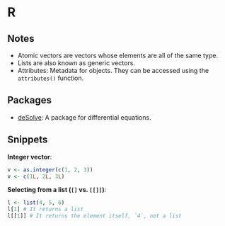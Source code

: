 # R

## Notes

- Atomic vectors are vectors whose elements are all of the same type.
- Lists are also known as generic vectors.
- Attributes: Metadata for objects. They can be accessed using the `attributes()` function.

## Packages

- [deSolve](http://desolve.r-forge.r-project.org/): A package for differential equations.

## Snippets

**Integer vector**:

```r
v <- as.integer(c(1, 2, 3))
v <- c(1L, 2L, 3L)
```

**Selecting from a list (`[]` vs. `[[]]`)**:

```r
l <- list(4, 5, 6)
l[1] # It returns a list
l[[1]] # It returns the element itself, `4`, not a list
```
